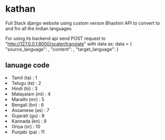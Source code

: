 # kathan
Full Stack django website using custom verson Bhashini API to convert to and fro all the Indian languages

For using its backend api send POST request to "http://127.0.0.1:8000/scaler/translate"
with data as: 
data = {
        "source_language": <INTEGER>,
        "content": <STRING>,
        "target_language": <INTEGER>
}<br/>
<h2>lanuage code</h2>
<li> Tamil (ta) : 1 </li>
<li>Telugu (te) : 2 </li>
<li>Hindi (hi) : 3</li>
<li>Malayalam (ml) : 4</li>
<li>Marathi (mr) : 5</li>
<li>Bengali (bn) : 6</li>
<li>Assamese (as) : 7</li>
<li>Gujarati (gu) : 8</li>
<li>Kannada (kn) : 9</li>
<li>Oriya (or) : 10</li>
<li>Punjabi (pa) : 11</li>
